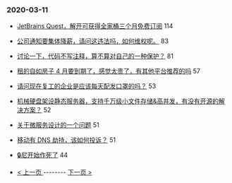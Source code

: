### 2020-03-11 
- [JetBrains Quest，解开可获得全家桶三个月免费订阅](https://www.v2ex.com/t/651662) 114
- [公司通知要集体降薪，请问这违法吗，如何维权呢。](https://www.v2ex.com/t/651685) 83
- [讨论一下，代码不写注释，算不算对自己的一种保护？](https://www.v2ex.com/t/651797) 81
- [租的自如房子 4 月要到期了，感觉太贵了，有其他平台推荐的吗](https://www.v2ex.com/t/651815) 57
- [请问现在复工的企业是应该每天配发口罩的吗？](https://www.v2ex.com/t/651748) 53
- [机械硬盘架设静态服务器，支持千万级小文件存储&高并发，有没有开源的解决方案？](https://www.v2ex.com/t/651740) 52
- [关于微服务设计的一个问题](https://www.v2ex.com/t/651727) 51
- [移动有 DNS 劫持，该如何投诉？](https://www.v2ex.com/t/651746) 51
- [🔒尼开始作死了](https://www.v2ex.com/t/651794) 44 

- [ < 上一页 ](https://github.com/able8/v2ex-hot-record/blob/master/2020-03-10.md) -------- [ 下一页 > ](https://github.com/able8/v2ex-hot-record/blob/master/2020-03-12.md)